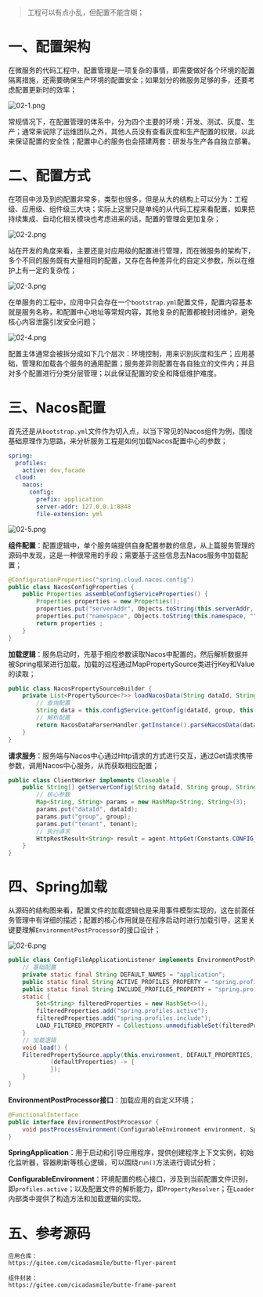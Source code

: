 > 工程可以有点小乱，但配置不能含糊；

# 一、配置架构

在微服务的代码工程中，配置管理是一项复杂的事情，即需要做好各个环境的配置隔离措施，还需要确保生产环境的配置安全；如果划分的微服务足够的多，还要考虑配置更新时的效率；

![](https://images.gitee.com/uploads/images/2022/0703/224950_89373caa_5064118.png "02-1.png")

常规情况下，在配置管理的体系中，分为四个主要的环境：开发、测试、灰度、生产；通常来说除了运维团队之外，其他人员没有查看灰度和生产配置的权限，以此来保证配置的安全性；配置中心的服务也会搭建两套：研发与生产各自独立部署。

# 二、配置方式

在项目中涉及到的配置非常多，类型也很多，但是从大的结构上可以分为：工程级、应用级、组件级三大块；实际上这里只是单纯的从代码工程来看配置，如果把持续集成、自动化相关模块也考虑进来的话，配置的管理会更加复杂；

![](https://images.gitee.com/uploads/images/2022/0703/225000_46a233ef_5064118.png "02-2.png")

站在开发的角度来看，主要还是对应用级的配置进行管理，而在微服务的架构下，多个不同的服务既有大量相同的配置，又存在各种差异化的自定义参数，所以在维护上有一定的复杂性；

![](https://images.gitee.com/uploads/images/2022/0703/225159_a0f7a9c0_5064118.png "02-3.png")

在单服务的工程中，应用中只会存在一个`bootstrap.yml`配置文件，配置内容基本就是服务名称，和配置中心地址等常规内容，其他复杂的配置都被封闭维护，避免核心内容泄露引发安全问题；

![](https://images.gitee.com/uploads/images/2022/0703/225213_dfa1214d_5064118.png "02-4.png")

配置主体通常会被拆分成如下几个层次：环境控制，用来识别灰度和生产；应用基础，管理和加载各个服务的通用配置；服务差异则配置在各自独立的文件内；并且对多个配置进行分类分层管理；以此保证配置的安全和降低维护难度。

# 三、Nacos配置

首先还是从`bootstrap.yml`文件作为切入点，以当下常见的Nacos组件为例，围绕基础原理作为思路，来分析服务工程是如何加载Nacos配置中心的参数；

```yaml
spring:
  profiles:
    active: dev,facade
  cloud:
    nacos:
      config:
        prefix: application
        server-addr: 127.0.0.1:8848
        file-extension: yml
```

![](https://images.gitee.com/uploads/images/2022/0703/225226_2323ae03_5064118.png "02-5.png")

**组件配置**：配置逻辑中，单个服务端提供自身配置参数的信息，从上篇服务管理的源码中发现，这是一种很常用的手段；需要基于这些信息去Nacos服务中加载配置；

```java
@ConfigurationProperties("spring.cloud.nacos.config")
public class NacosConfigProperties {
    public Properties assembleConfigServiceProperties() {
        Properties properties = new Properties();
        properties.put("serverAddr", Objects.toString(this.serverAddr, ""));
        properties.put("namespace", Objects.toString(this.namespace, ""));
        return properties ;
    }
}
```

**加载逻辑**：服务启动时，先基于相应参数读取Nacos中配置的，然后解析数据并被Spring框架进行加载，加载的过程通过MapPropertySource类进行Key和Value的读取；

```java
public class NacosPropertySourceBuilder {
    private List<PropertySource<?>> loadNacosData(String dataId, String group, String fileExtension) {
        // 查询配置
        String data = this.configService.getConfig(dataId, group, this.timeout);
        // 解析配置
        return NacosDataParserHandler.getInstance().parseNacosData(dataId, data, fileExtension);
    }
}
```

**请求服务**：服务端与Nacos中心通过Http请求的方式进行交互，通过Get请求携带参数，调用Nacos中心服务，从而获取相应配置；

```java
public class ClientWorker implements Closeable {
    public String[] getServerConfig(String dataId, String group, String tenant, long readTimeout) {
        // 核心参数
        Map<String, String> params = new HashMap<String, String>(3);
        params.put("dataId", dataId);
        params.put("group", group);
        params.put("tenant", tenant);
        // 执行请求
        HttpRestResult<String> result = agent.httpGet(Constants.CONFIG_CONTROLLER_PATH, null, params, agent.getEncode(), readTimeout);
    }
}
```

# 四、Spring加载

从源码的结构图来看，配置文件的加载逻辑也是采用事件模型实现的，这在前面任务管理中有详细的描述；配置的核心作用就是在程序启动时进行加载引导，这里关键要理解`EnvironmentPostProcessor`的接口设计；

![](https://images.gitee.com/uploads/images/2022/0703/225237_ea11c61e_5064118.png "02-6.png")

```java
public class ConfigFileApplicationListener implements EnvironmentPostProcessor, SmartApplicationListener, Ordered {
    // 基础配置
    private static final String DEFAULT_NAMES = "application";
    public static final String ACTIVE_PROFILES_PROPERTY = "spring.profiles.active";
    public static final String INCLUDE_PROFILES_PROPERTY = "spring.profiles.include";
    static {
	    Set<String> filteredProperties = new HashSet<>();
	    filteredProperties.add("spring.profiles.active");
	    filteredProperties.add("spring.profiles.include");
	    LOAD_FILTERED_PROPERTY = Collections.unmodifiableSet(filteredProperties);
    }
    // 加载逻辑
    void load() {
	FilteredPropertySource.apply(this.environment, DEFAULT_PROPERTIES, LOAD_FILTERED_PROPERTY,
			(defaultProperties) -> {
			});
    }
}
```

**EnvironmentPostProcessor接口**：加载应用的自定义环境；

```java
@FunctionalInterface
public interface EnvironmentPostProcessor {
	void postProcessEnvironment(ConfigurableEnvironment environment, SpringApplication application);
}
```

**SpringApplication**：用于启动和引导应用程序，提供创建程序上下文实例，初始化监听器，容器刷新等核心逻辑，可以围绕`run()`方法进行调试分析；

**ConfigurableEnvironment**：环境配置的核心接口，涉及到当前配置文件识别，即`profiles.active`；以及配置文件的解析能力，即`PropertyResolver`；在`Loader`内部类中提供了构造方法和加载逻辑的实现。

# 五、参考源码

```
应用仓库：
https://gitee.com/cicadasmile/butte-flyer-parent

组件封装：
https://gitee.com/cicadasmile/butte-frame-parent
```